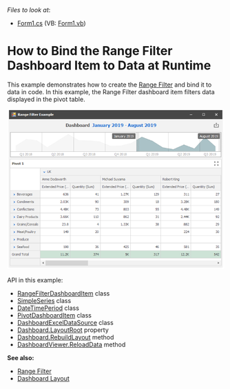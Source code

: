 <!-- default file list -->
*Files to look at*:

* [Form1.cs](./CS/Dashboard_CreateRangeFilter/Form1.cs) (VB: [Form1.vb](./VB/Dashboard_CreateRangeFilter/Form1.vb))
<!-- default file list end -->
# How to Bind the Range Filter Dashboard Item to Data at Runtime


This example demonstrates how to create the [Range Filter](https://docs.devexpress.com/Dashboard/15265) and bind it to data in code. In this example, the Range Filter dashboard item filters data displayed in the pivot table.

![screenshot](./images/screenshot.png)


API in this example:

* [RangeFilterDashboardItem](https://docs.devexpress.com/Dashboard/DevExpress.DashboardCommon.RangeFilterDashboardItem) class
* [SimpleSeries](https://docs.devexpress.com/Dashboard/DevExpress.DashboardCommon.SimpleSeries) class
* [DateTimePeriod](https://docs.devexpress.com/Dashboard/DevExpress.DashboardCommon.DateTimePeriod) class
* [PivotDashboardItem](https://docs.devexpress.com/Dashboard/DevExpress.DashboardCommon.PivotDashboardItem) class
* [DashboardExcelDataSource](https://docs.devexpress.com/Dashboard/DevExpress.DashboardCommon.DashboardExcelDataSource) class
* [Dashboard.LayoutRoot](https://docs.devexpress.com/Dashboard/DevExpress.DashboardCommon.Dashboard.LayoutRoot) property
* [Dashboard.RebuildLayout](https://docs.devexpress.com/Dashboard/DevExpress.DashboardCommon.Dashboard.RebuildLayout.overloads) method
* [DashboardViewer.ReloadData](https://docs.devexpress.com/Dashboard/DevExpress.DashboardWin.DashboardViewer.ReloadData.overloads) method

**See also:**

* [Range Filter](https://docs.devexpress.com/Dashboard/15265)
* [Dashboard Layout](https://docs.devexpress.com/Dashboard/15617)

